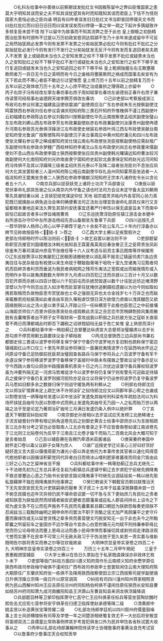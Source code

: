 <!-- { "loadSidebar": true } -->
　　○礼科左给事中孙善继以前察期误发批红文书因极陈留中之弊曰臣惟国家之患莫大乎明知其误而安之夫不知其误犹望其有时而知既知其误而君臣上下恬不为怪则国家大患恒必由之臣向诵  明旨有曰昨者误发旧日批红文书当即查回停寝夫文书而曰批红批红而曰旧日旧日而曰误发误发而曰停寝一事之举一疏之下起许多猜疑致许多频复臣未尝不惜  陛下以留中为故事而不知其流弊之至于此也  皇上御极之初励精图治批答有时颁布不愆是以万历初政宣鬯洞达瑕顈不生乃十余年来遂成留中不可反之局然始犹疏必发票今则有发票不发票之分矣始犹票必批红今则有批红不批红之分矣始犹批必发行今则有发行不发行之分矣始犹发无反汗今则有发而复追回者矣夫疏入不发票  皇上或疑疏未当也久之安知发票之权不下移乎发票不批红或疑票未当也久之安知批红之权不下移乎批红不发行或疑批未当也久之安知发行之权不下移乎发行复追回或疑发未当也久之安知追回之权不下移乎纵  皇上乾纲独握左右无敢壅蔽欺罔者万一异日无今日之英明而有今日之废格将壅蔽欺罔之祸成而国事去矣安有为天下若此而不寒心者臣不敢远引过望惟愿  皇上修万历十五年以前之励精复万历十五年以前之政体收万历十五年之人心庶平明之治成垂拱之理得疏上亦留中
　　○丙子右庶子冯有经改左掌左春坊事右庶子周如砥掌右春坊左谕德翁正春升右庶子兼侍读管司经局事右谕德顾天竣李腾芳俱改左春坊
　　○己卯吏部以考察报成浙江布政司右参议何湛之福建盐运使徐震湖广副使周应治广东右参政朱东光按察副使沈鸣雷狭西右参政刘任右参议袁谏庆阳知府陈三畏石阡知府乔惟槐俱不谨江西副使叶云初福建右参政陈达右参议刘毅四川按察副使杜华先云南按察使孟绍庆副使张璧山东左布政刘卿山西左布政李芳左布政兼副使赵彦右布政兼副使刘汝康贵州副使冉德升河南右参政苏光泰俱浮躁浙江左布政使史继宸右参政叶炜江西左布政使吴献台南安知府曾光鲁湖广按察使陈鸣华副使沉子来佥事周应中黄州知府潘元和四川左布政使张文耀右参议李之皞成都知府吴仕瑞云南右布政使张尧臣按察副使杨应需赵楷广东副使何伟右参政佘梦鲤广西桂林知府李甫文山东左布政使刘尚志右参政董宋儒副使刘不息山西左布政使李国士狭西按察使张应凤贵州副使韩光曙镇远知府曹汝较河南副使何大化南阳知府刘光祚南直隶宁国知府史起钦北直隶保定知府赵光远河间知府冯伟俱不及其以浮躁降三级者孟绍庆苏光泰以不及降二级者张尧臣刘不息张应凤何大化其坐罢软者三人温州知府陈公相云南副使华存礼岳州同知霍荩臣坐逃者一人临洮知府王震夷坐贪者二人狭西右参政李徽猷汉阳知府王宗本凡诸府佐令长以贪论者五十六人
　　○南京兵部以捉获妖党上诸将士功次下兵部查议
　　○庚辰以妖党伏辜命礼部具告谢之仪从南京内外守备之请也时法司方会议未定守备太监刘朝用等先具谳轻重以闻  上言妖犯结党谋逆仰仗  天地  祖宗威灵洪祐内外各官同心协力真犯既已就擒胁从俱免追治会审的确便著法司正法处治理宜告谢命礼部具仪来行又言留都根本重地迩来法久弊生其禁约安抚事宜还著严行申饬以保无虞是旨未下而南中妖怙已起故言者多以悖旨绳南曹焉
　　○辽东巡抚萧淳劾原任镇江游击金本徤中右所游击孙守印中左所游击杨绍先杏山备御吴东鲁章下兵部
　　○四川巡按孔贞一荐华阴举人杨师心师心以甲子卿荐于是六十余矣不赴公车凡二十年内行淳备亦以姱节见称故按臣特＜锍-釒＞荐之
　　○乙酉大学士赓以足疾暂假许之
　　○吏部左侍郎杨时乔以陈治则前＜锍-釒＞故乞自罢以谢治则不许
　　○吏部题留称职官员推官刘国缙稽汝沐韩光祐知县王霖夏禹英周应春张餋正王之臣蒋贵张凤彩徐鉴朱万春邓渼梁州彦高节张维任等十六人议考选与前资主事吕图南等并候擢用　　○辽东巡按萧淳以狡夷屡犯辽民极困请撤税使以消乱萌不报言辽镇逼邻虏穴各边贡夷往往与民杂居自有税使以来生命戕于鞭敲脂膏竭于咀吮十室九空诸夷习见黠者伺机而启衅贪者利货而垂涎为我民者病税网之残苛乐夷法之宽假或出而输我情形或入而明作乡导以故夷虏数数大举昨岁九月虏以四百犯辽沈而杀掳以三百计十月又以数百犯开原而杀掳以四百计既以六千犯前屯而杀掳焚毁遂以数千计往犹远侦近堵清野坚壁以为守今则恣出恣入如涉粤而赴室家往犹掩伏追剿蹑拾遗器以为功今则如取如携若取租而负故物臣思市赏犹故也士卒之强弱无异也太仓金钱岁七十万非乏也而敌来辄散若拾枯振落如此者良由军民久罹税虐饮恨日深方欲借力虏酋以洩其讎怨又欲因缘脱税以出之汤火是以束手延入开路让归一任纵横至于此极也臣思辽之中前接壤山海距京师仅六百里许鸱张豕突处处成瑕赖此贪淫之丑恋恋市赏稍肆剽掠风集雨散脱有吉囊俺答者出不顾子女不取财帛一意攻战我以积弱之兵抗彼方张之寇斩关直驱曾不两日而薄都城此时即百下蠲税之诏骈戮貂珰无益于危亡矣惟  皇上熟思而深计之
　　○兵科都给事中宋一韩劾蓟辽总督蹇达纵虏宣大总督郑汝璧媚虏以去岁长昂勾虏不停赏用剿五路要挟议金子蟒叚故
　　○丙戌总督狭西三边兵部尚书兼右都御史徐三畏请以波罗参将移复保宁保宁守备仍守波罗地方复旧制也疏称保宁密迩镇城距红山市口仅三十里先年原设参将弹压一面兼抚夷情波罗介在延西响水怀远之间原设守备已足防御前抚臣郑汝璧因查各路兵马保宁参将兵止六百波罗守备有军千余遂议保宁参将移波罗波罗守备移保宁盖彼时中路未有摆酋之警故议设守备亦足以守今西路火酋勾众鸱张中路摆酋乘机豕突十日之内三次扰边该堡守备兵寡权轻波罗虽为冲要外隔无定一河虏马势难徒涉今以波罗参将仍复保宁则有警先可迎敌足待镇兵之援保宁守备仍复波罗则据河扼险亦足自立议将保宁仍设参将波罗仍复守备波罗兵马悉如旧额多余之数拨归保宁则战守缓急两有利赖从之
　　○刑部右侍郎沈应文以郑汝矿情罪未定上疏乞休不许郑汝矿之狱侍郎沈应文以同郡年家心宥之也谳成以割卷坐钱一炳等枷号发遣以买中坐汝矿发遣免其枷号刑科梁有年疏劾法司以为科场怀挟犹且枷号为民以割卷中式而例止发遣免其枷号无乃因一人之私而贻万世以两端之法乎至是论定乃著郑汝矿枷号三月满日发遣仍条入例中以绝奸弊
　　○丁亥遣天下朝觐官紏劾如常
　　○南京御史孙居相以去岁监试应天发榜江北绝稀诸士子流言疑誊封作弊有暗记拆角送卷先后之别御史黄吉士给事中邵庶亦以为言居相疏言江北亦有分考之官岂必皆取南人江北亦有誊录之手不应皆誊南卷如谓江南进卷先于江北则江北贴卷何为反早于江南且江北卷才踰千而贴几二百南北风会大概可知于是言者始息　　○己丑以辅臣赓在告赐饩牵酒米茹酱诸品
　　○庚寅秦府奉国中尉怀走□卷以毒父议辟子女降为庶人
　　○湖广巡按史学迁论圣心三好曰好货好疑好逸又言大臣以偃偻周密为谦光小臣以奔走依托为本事传舍其官者以速化鸣得意代庖他职者以因循误积薪党同代异者白日而倚冰山嗜利肥家者暮夜而伺金穴皆由此三好之心为之乞留神省览不报
　　○兵科都给事中宋一韩等劾蓟辽总兵尤继先二十不法继先初为辽东总兵革任复起为蓟镇总兵遂镇守蓟辽去岁虏犯宁前继先拥降夷不救总督蹇达心恶之乃贻书长安欲言路论降夷事于时继先议调延绥矣一韩以继先赃私狼藉罪不独在用降夷故列他事罪之
　　○癸巳敕谕天下朝觐官员敕曰朕惟治天下无先安民安民无先计吏朕嗣承历服奉  天子民三十五年于兹虽深居静摄未尝一日不俯念民瘼也迩年灾异频仍民不堪命尝诏罢一切不急与天下更始庶几有民社之责者咸知朕意为朕恤民然而缪嬬者媮安武健者恣臆藩臬或庇私人郡县间持长上诏令之下视为虗文急不在公而在声施务不先民而先囊橐甚且藉口朝廷为朕歛怨每奏吏牍朕不忍闻兹当三载黜陟幽明之期申命所司罢汰不职于贪酷之惩尤加严焉顾廉平之吏守斤墨而寡缘饬或无以延誉贪残之辈多赀而善营便文巧脱安知无一出于此也夫今之所黜即曩之所留前车之鉴固亦不远尔等自今宜赤心白意拊循元元均赋平刑持廉奉职毋比党而伤公论毋倚法而壅上恩毋沾沾而愚小民毋悻悻而事操切其或剥穷闾走津路涂观弋誉而实惠不在民幸不可常三尺无赦夫政习于于伪法弛于宽久矣思一责实嘉与维新既明告尔朕将责实而券之尔等往钦哉故谕
　　大明神宗显皇帝实录卷之四百二十九
大明神宗显皇帝实录卷之四百三十
　　万历三十五年二月甲午朔祀
　　三皇于  景惠殿颁馂辅臣
　　○大学士赓以在告日久票拟在于私家既虞疎误亦非政体乞枚卜未下
　　○吏部等衙门紏拾方面四川遵义知府周作乐云南顺义知府余懋学原任狭西布政司参政梅守峻俱不谨闲住广西布政司参政李士登罢软闲住云南大理知府陈大期原任广东肇庆知府张一栋俱不及降用狭西按察使田立宗江西按察司提学副使骆日升俱浮躁立宗降一级日升以原官调简
　　○紏拾有司四川潼州知州蒋家相照贪例为民山西解州知州王应吉原任汾州府同知杨伯柯俱不谨闲住原任狭西长安知县曹如结苏州府同知萧九成河南雒阳知县王洪灏山东曹县知县来洞龙俱浮躁降调
　　○兵部题羽林等卫掌印指挥萧守仁高守仁王应科俱革任标兵等营坐营陶钦魏时熙佐击尤应宪七营参将安亨俱革任归德卫指挥使赵承德等降二级
　　○清黄郎中姚孟昱以补造黄张宝簿劳擢二级
　　○礼部左侍郎李廷机以四川叙州府儒童鼓噪事上言士风骄横陵轹有司辱及学使一年之间楚浙相继蜀复效尤不一大创后将安极宜将富顺双流二县儒童比常熟事例停其岁考首犯俱发口外为民并申饬各省秋试罢大收事从之
　　○丙申以礼部右侍郎兼翰林院侍读学士协理詹事府事黄汝良充考试官
　　○以詹事府少詹事庄天合权知贡举
